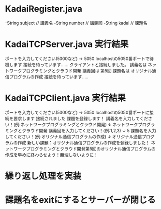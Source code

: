 # KadaiRegister.java
-String subject // 講義名
-String number // 講義回
-String kadai // 課題名

# KadaiTCPServer.java 実行結果
ポートを入力してください(5000など) → 5050
localhostの5050番ポートで待機します
接続を待っています......
クライアントと接続しました。
講義名は ネットワークプログラミングとクラウド開発
講義回は 第5回
課題名は オリジナル通信プログラムの作成
接続を待っています.....

# KadaiTCPClient.java 実行結果
ポートを入力してください(5000など) → 5050
localhostの5050番ポートに接続を要求します
接続されました
課題を登録します！
講義名を入力してください！(例:ネットワークプログラミングとクラウド開発) ↓
ネットワークプログラミングとクラウド開発
講義回を入力してください！(例:1,2,3) ↓
5
課題名を入力してください！(例:オリジナル通信プログラムの作成) ↓
オリジナル通信プログラムの作成
新しい課題：オリジナル通信プログラムの作成を登録しました！
ネットワークプログラミングとクラウド開発第5回のオリジナル通信プログラムの作成を早めに終わらせよう！無理しないように！

# 繰り返し処理を実装
# 課題名をexitにするとサーバーが閉じる
